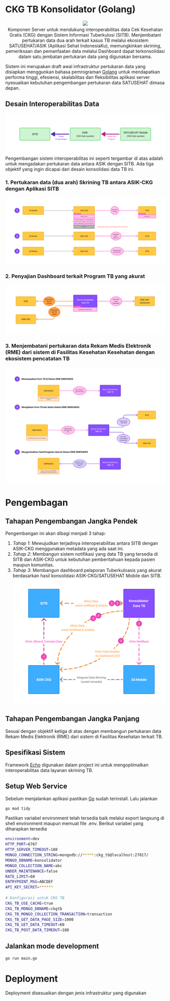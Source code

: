 # CKG TB Konsolidator (Golang)

<p align="center"><img src="https://echo.labstack.com/img/logo-light.svg" width="103"><br>
Komponen Server untuk mendukung interoperabilitas data Cek Kesehatan Gratis (CKG) dengan Sistem Informasi Tuberkulosi (SITB). Menjembatani pertukaran data dua arah terkait kasus TB melalui ekosistem SATUSEHAT/ASIK (Aplikasi Sehat IndonesiaKu), memungkinkan skrining, pemeriksaan dan pemanfaatan data melalui Dashboard dapat terkonsolidasi dalam satu jembatan pertukaran data yang digunakan bersama.
  
  Sistem ini merupakan draft awal infrastruktur pertukaran data yang disiapkan menggunkan bahasa pemrograman <a href="https://go.dev/" target="_blank">Golang</a> untuk mendapatkan performa tinggi, efesiensi, skalabilitas dan fleksibilitas aplikasi server nyesuaikan kebutuhan pengembangan pertukaran data SATUSEHAT dimasa depan.</p>

## Desain Interoperabilitas Data
![Integrasi0](https://github.com/WB-TB/tb-ckg-konsolidator/raw/main/documentation/assets/images/ckg-tb-0.png)
Pengembangan sistem interoperabilitas ini seperti tergambar di atas adalah untuk mengadakan pertukaran data antara ASIK dengan SITB. Ada tiga objektif yang ingin dicapai dari desain konsolidasi data TB ini.
### 1. Pertukaran data (dua arah) Skrining TB antara ASIK-CKG dengan Aplikasi SITB
![Integrasi1](https://github.com/WB-TB/tb-ckg-konsolidator/raw/main/documentation/assets/images/ckg-tb-1.png)
### 2. Penyajian Dashboard terkait Program TB yang akurat
![Integrasi2](https://github.com/WB-TB/tb-ckg-konsolidator/raw/main/documentation/assets/images/ckg-tb-2.png)
### 3. Menjembatani pertukaran data Rekam Medis Elektronik (RME) dari sistem di Fasilitas  Kesehatan Kesehatan dengan ekosistem pencatatan TB
![Integrasi3](https://github.com/WB-TB/tb-ckg-konsolidator/raw/main/documentation/assets/images/ckg-tb-3.png)
  <p></p>

# Pengembagan
## Tahapan Pengembangan Jangka Pendek
Pengembangan ini akan dibagi menjadi 3 tahap:
1. *Tahap 1*: Mewujudkan terjadinya interoperabilitas antara SITB dengan ASIK-CKG menggunakan metadata yang ada saat ini.
2. *Tahap 2*: Membangun sistem notifikasi yang data TB yang tersedia di SITB dan ASIK-CKG untuk kebutuhan pemberitahuan kepada pasien maupun komunitas.
3. *Tahap 3*: Membangun dashboard pelaporan Tuberkuloasis yang akurat berdasarkan hasil konsolidasi ASIK-CKG/SATUSEHAT Mobile dan SITB.
![Integrasi4](https://github.com/WB-TB/tb-ckg-konsolidator/raw/main/documentation/assets/images/ckg-tb-4.png)

## Tahapan Pengembangan Jangka Panjang
Sesuai dengan objektif ketiga di atas dengan membangun pertukaran data Rekam Medis Elektronik (RME) dari sistem di Fasilitas Kesehatan terkait TB.

## Spesifikasi Sistem
Framework [Echo](https://echo.labstack.com/) digunakan dalam project ini untuk mengoptimalkan interoperabilitas data layanan skrining TB.

## Setup Web Service
Sebelum menjalankan aplikasi pastikan <a href="https://go.dev/dl/" target="_blank">Go</a> sudah terinstall. Lalu jalankan
```bash
go mod tidy
```

Pastikan variabel environment telah tersedia baik melalui export langsung di shell environment maupun memuat file .env. Berikut variabel yang diharapkan tersedia
```bash
environment=dev
HTTP_PORT=6767
HTTP_SERVER_TIMEOUT=180
MONGO_CONNECTION_STRING=mongodb://*****:ckg_tb@localhost:27017/
MONGO_DBNAME=konsolidator
MONGO_COLLECTION_NAME=abc
UNDER_MAINTENANCE=false
RATE_LIMIT=60
ENTRYPOINT_MSG=ABCDEF
API_KEY_SECRET=******

# Konfigurasi untuk CKG TB
CKG_TB_USE_CACHE=true
CKG_TB_MONGO_DBNAME=ckgtb
CKG_TB_MONGO_COLLECTION_TRANSACTION=transaction
CKG_TB_GET_DATA_PAGE_SIZE=1000
CKG_TB_GET_DATA_TIMEOUT=60
CKG_TB_POST_DATA_TIMEOUT=180
```

## Jalankan mode development
```bash
go run main.go
```

# Deployment
Deployment disesuaikan dengan jenis infrastruktur yang digunakan
